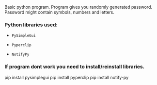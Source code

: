 Basic python program. Program gives you randomly generated password. Password might contain symbols, numbers and letters.

### Python libraries used: 

-     PySimpleGui
-     Pyperclip
-     NotifyPy

### If program dont work you need to install/reinstall libraries.

pip install pysimplegui
pip install pyperclip
pip install notify-py
